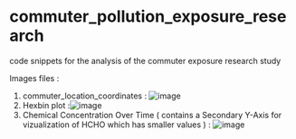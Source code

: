 # commuter_pollution_exposure_research
code snippets for the analysis of the commuter exposure research study

Images files : 


1) commuter_location_coordinates : ![image](https://github.com/user-attachments/assets/26b40389-98c3-4a14-a9b9-b1d6ca439388)
2) Hexbin plot :![image](https://github.com/user-attachments/assets/7317053a-78e9-450f-8401-9d8cee0b3df0)
3) Chemical Concentration Over Time ( contains a Secondary Y-Axis for vizualization of HCHO which has smaller values ) : ![image](https://github.com/user-attachments/assets/7512917a-a0c2-4367-85ad-e418b5857478)

